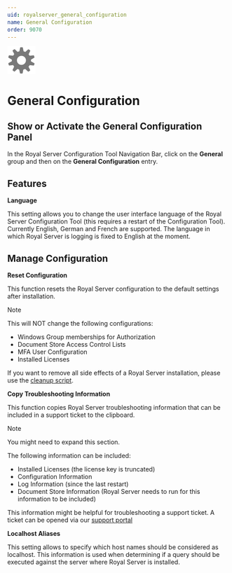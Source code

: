 ```yaml
---
uid: royalserver_general_configuration
name: General Configuration
order: 9070
---
```


<img src="/r2023/images/RoyalServer/Svg/SVG_Gear_32.svg" class="icon-left icon-lg"  alt="">

# General Configuration

## Show or Activate the General Configuration Panel

In the Royal Server Configuration Tool Navigation Bar, click on the **General** group and then on the **General Configuration** entry.

## Features

**Language**

This setting allows you to change the user interface language of the Royal Server Configuration Tool (this requires a restart of the Configuration Tool). Currently English, German and French are supported. The language in which Royal Server is logging is fixed to English at the moment.

## Manage Configuration

**Reset Configuration**

This function resets the Royal Server configuration to the default settings after installation.

> [!NOTE]
> This will NOT change the following configurations:
>
> - Windows Group memberships for Authorization
> - Document Store Access Control Lists
> - MFA User Configuration
> - Installed Licenses
>
> If you want to remove all side effects of a Royal Server installation, please use the [cleanup script](../advanced/management-scripts/uninstall.md).

**Copy Troubleshooting Information**

This function copies Royal Server troubleshooting information that can be included in a support ticket to the clipboard.

> [!NOTE]
> You might need to expand this section.

The following information can be included:
- Installed Licenses (the license key is truncated)
- Configuration Information
- Log Information (since the last restart)
- Document Store Information (Royal Server needs to run for this information to be included)

This information might be helpful for troubleshooting a support ticket. A ticket can be opened via our [support portal](https://support.royalapps.com/support/home)

**Localhost Aliases**

This setting allows to specify which host names should be considered as localhost. This information is used when determining if a query should be executed against the server where Royal Server is installed.
